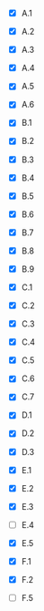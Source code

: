 - [x] A.1
- [x] A.2
- [x] A.3
- [x] A.4
- [x] A.5
- [x] A.6

- [x] B.1
- [x] B.2
- [x] B.3
- [x] B.4
- [x] B.5
- [x] B.6
- [x] B.7
- [x] B.8
- [x] B.9

- [x] C.1
- [x] C.2
- [x] C.3
- [x] C.4
- [x] C.5
- [x] C.6
- [x] C.7

- [x] D.1
- [x] D.2
- [x] D.3

- [x] E.1
- [x] E.2
- [x] E.3
- [ ] E.4
- [x] E.5

- [x] F.1
- [x] F.2
- [ ] F.5